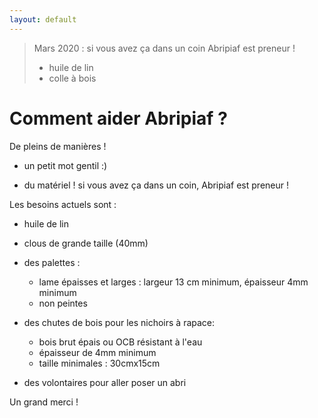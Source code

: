 ```yaml
---
layout: default
---
```


> Mars 2020 : si vous avez ça dans un coin Abripiaf est preneur !
> - huile de lin 
> - colle à bois

# Comment aider Abripiaf ?
De pleins de manières  !

- un petit mot gentil :)

- du matériel ! si vous avez ça dans un coin, Abripiaf est preneur ! 

Les besoins actuels sont : 
   - huile de lin
   - clous de grande taille (40mm)
   - des palettes : 
      - lame épaisses et larges :  largeur 13 cm minimum, épaisseur 4mm minimum
      - non peintes
   - des chutes de bois pour les nichoirs à rapace:
      - bois brut épais ou OCB résistant à l'eau
      - épaisseur de 4mm minimum 
      - taille minimales : 30cmx15cm
      
- des volontaires pour aller poser un abri
 
Un grand merci !
